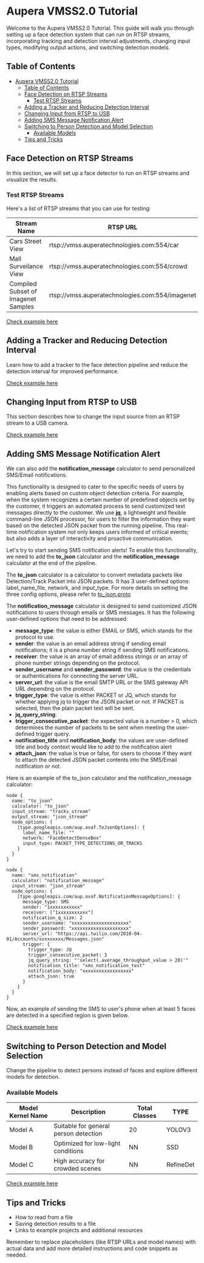 # Aupera VMSS2.0 Tutorial

Welcome to the Aupera VMSS2.0 Tutorial. This guide will walk you through setting up a face detection system that can run on RTSP streams, incorporating tracking and detection interval adjustments, changing input types, modifying output actions, and switching detection models.

## Table of Contents
- [Aupera VMSS2.0 Tutorial](#aupera-vmss20-tutorial)
  - [Table of Contents](#table-of-contents)
  - [Face Detection on RTSP Streams](#face-detection-on-rtsp-streams)
    - [Test RTSP Streams](#test-rtsp-streams)
  - [Adding a Tracker and Reducing Detection Interval](#adding-a-tracker-and-reducing-detection-interval)
  - [Changing Input from RTSP to USB](#changing-input-from-rtsp-to-usb)
  - [Adding SMS Message Notification Alert](#adding-sms-message-notification-alert)
  - [Switching to Person Detection and Model Selection](#switching-to-person-detection-and-model-selection)
    - [Available Models](#available-models)
  - [Tips and Tricks](#tips-and-tricks)

## Face Detection on RTSP Streams

In this section, we will set up a face detector to run on RTSP streams and visualize the results.

### Test RTSP Streams

Here's a list of RTSP streams that you can use for testing:

| Stream Name | RTSP URL |
|-------------|----------|
| Cars Street View   | rtsp://vmss.auperatechnologies.com:554/car |
| Mall Surveilance View   | rtsp://vmss.auperatechnologies.com:554/crowd |
| Compiled Subset of Imagenet Samples   | rtsp://vmss.auperatechnologies.com:554/imagenet |

[Check example here](./k260_kria_som_pbtxt.md#face-detection-on-rtsp-streams)

## Adding a Tracker and Reducing Detection Interval

Learn how to add a tracker to the face detection pipeline and reduce the detection interval for improved performance.

[Check example here](./k260_kria_som_pbtxt.md#adding-a-tracker-and-reducing-detection-interval)

## Changing Input from RTSP to USB

This section describes how to change the input source from an RTSP stream to a USB camera.

[Check example here](./k260_kria_som_pbtxt.md#changing-input-from-rtsp-to-usb)

## Adding SMS Message Notification Alert

We can also add the **notification_message** calculator to send personalized SMS/Email notifications. 

This functionality is designed to cater to the specific needs of users by enabling alerts based on custom object detection criteria. For example, when the system recognizes a certain number of predefined objects set by the customer, it triggers an automated process to send customized text messages directly to the customer. We use **[jq](https://jqlang.github.io/jq/)**, a lightweight and flexible command-line JSON processor, for users to filter the information they want based on the detected JSON packet from the running pipeline. This real-time notification system not only keeps users informed of critical events; but also adds a layer of interactivity and proactive communication.

Let's try to start sending SMS notification alerts! To enable this functionality, we need to add the **to_json** calculator and the **notification_message** calculator at the end of the pipeline. 

The **to_json** calculator is a calculator to convert metadata packets like Detection/Track Packet into JSON packets. It has 3 user-defined options: label_name_file, network, and input_type. For more details on setting the three config options, please refer to [to_json.proto](../../calculators/to_json/to_json.proto)

The **notification_message** calculator is designed to send customized JSON notifications to users through emails or SMS messages. It has the following  user-defined options that need to be addressed:

- **message_type**: the value is either EMAIL or SMS, which stands for the protocol to use.
- **sender**: the value is an email address string if sending email notifications; it is a phone number string if sending SMS notifications.
- **receiver**: the value is an array of email address strings or an array of phone number strings depending on the protocol.
- **sender_username** and **sender_password**: the value is the credentials or authentications for connecting the server URL.
- **server_url**: the value is the email SMTP URL or the SMS gateway API URL depending on the protocol.
- **trigger_type**: the value is either PACKET or JQ, which stands for whether applying jq to trigger the JSON packet or not. If PACKET is selected, then the plain packet text will be sent.
- **jq_query_string**: 
- **trigger_consecutive_packet**: the expected value is a number > 0, which determines the number of packets to be sent when meeting the user-defined trigger query.
- **notification_title** and **notification_body**: the values are user-defined title and body context would like to add to the notification alert
- **attach_json**: the value is true or false, for users to choose if they want to attach the detected JSON packet contents into the SMS/Email notification or not.

Here is an example of the to_json calculator and the notification_message calculator:

```
node {
  name: "to_json"
  calculator: "to_json"
  input_stream: "tracks_stream"
  output_stream: "json_stream"
  node_options: {
    [type.googleapis.com/aup.avaf.ToJsonOptions]: {
      label_name_file: ""
      network: "FaceDetectDenseBox"
      input_type: PACKET_TYPE_DETECTIONS_OR_TRACKS
    }
  }
}

node {
  name: "sms_notification"
  calculator: "notification_message"
  input_stream: "json_stream"
  node_options: {
    [type.googleapis.com/aup.avaf.NotificationMessageOptions]: {
      message_type: SMS
      sender: "1xxxxxxxxxxx"
      receiver: ["1xxxxxxxxxxx"]
      notification_q_size: 2
      sender_username: "xxxxxxxxxxxxxxxxxxxxx"
      sender_password: "xxxxxxxxxxxxxxxxxxxxx"
      server_url: "https://api.twilio.com/2010-04-01/Accounts/xxxxxxxxx/Messages.json"
      trigger: {
        trigger_type: JQ
        trigger_consecutive_packet: 3
        jq_query_string: "'select(.average_throughput_value > 20)'"
        notification_title: "sms_notification_test"
        notification_body: "xxxxxxxxxxxxxxxxxx"
        attach_json: true
      }
    }
  }
}
```

Now, an example of sending the SMS to user's phone when at least 5 faces are detected in a specified region is given below.

[Check example here](./k260_kria_som_pbtxt.md#adding_sms_message_notification_alert)


## Switching to Person Detection and Model Selection

Change the pipeline to detect persons instead of faces and explore different models for detection.

### Available Models

| Model Kernel Name    | Description                       | Total Classes | TYPE |
|---------------|-----------------------------------|---------------| --------- |
| Model A       | Suitable for general person detection | 20  | YOLOV3 |
| Model B       | Optimized for low-light conditions  | NN  | SSD   |
| Model C       | High accuracy for crowded scenes   | NN  | RefineDet  |

[Check example here](./k260_kria_som_pbtxt.md#switching-to-person-detection-and-model-selection)

## Tips and Tricks

- How to read from a file
- Saving detection results to a file
- Links to example projects and additional resources

Remember to replace placeholders (like RTSP URLs and model names) with actual data and add more detailed instructions and code snippets as needed. 
